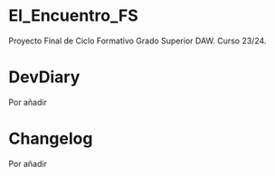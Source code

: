# El_Encuentro_FS
Proyecto Final de Ciclo Formativo Grado Superior DAW. Curso 23/24.

# DevDiary
Por añadir

# Changelog
Por añadir
